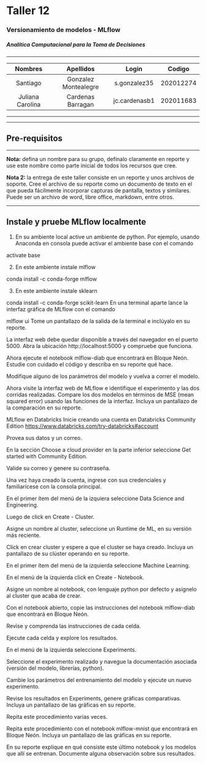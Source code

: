 # Taller 12

### Versionamiento de modelos - MLflow

##### Analítica Computacional para la Toma de Decisiones

---

|     Nombres      |      Apellidos       |     Login     |  Codigo   |
| :--------------: | :------------------: | :-----------: | :-------: |
|     Santiago     | Gonzalez Montealegre | s.gonzalez35  | 202012274 |
| Juliana Carolina |  Cardenas Barragan   | jc.cardenasb1 | 202011683 |

---

---

## Pre-requisitos

---

**Nota:** defina un nombre para su grupo, defínalo claramente en reporte y use este nombre como parte inicial de todos los recursos que cree.

**Nota 2:** la entrega de este taller consiste en un reporte y unos archivos de soporte. Cree el archivo de su reporte como un documento de texto en el que pueda fácilmente incorporar capturas de pantalla, textos y similares. Puede ser un archivo de word, libre office, markdown, entre otros.

---

## Instale y pruebe MLflow localmente

1. En su ambiente local active un ambiente de python. Por ejemplo, usando Anaconda en consola puede activar el ambiente base con el comando

activate base

2. En este ambiente instale mlflow

conda install -c conda-forge mlflow

3. En este ambiente instale sklearn

conda install -c conda-forge scikit-learn
En una terminal aparte lance la interfaz gráfica de MLflow con el comando

mlflow ui
Tome un pantallazo de la salida de la terminal e inclúyalo en su reporte.

La interfaz web debe quedar disponible a través del navegador en el puerto 5000. Abra la ubicación http://localhost:5000 y compruebe que funciona.

Ahora ejecute el notebook mlflow-diab que encontrará en Bloque Neón. Estudie con cuidado el código y describa en su reporte qué hace.

Modifique alguno de los parámetros del modelo y vuelva a correr el modelo.

Ahora visite la interfaz web de MLflow e identifique el experimento y las dos corridas realizadas. Compare los dos modelos en términos de MSE (mean squared error) usando las funciones de la interfaz. Incluya un pantallazo de la comparación en su reporte.

MLflow en Databricks
Inicie creando una cuenta en Databricks Community Edition https://www.databricks.com/try-databricks#account

Provea sus datos y un correo.

En la sección Choose a cloud provider en la parte inferior seleccione Get started with Community Edition.

Valide su correo y genere su contraseña.

Una vez haya creado la cuenta, ingrese con sus credenciales y familiarícese con la consola principal.

En el primer ítem del menú de la izquiera seleccione Data Science and Engineering.

Luego de click en Create - Cluster.

Asigne un nombre al cluster, seleccione un Runtime de ML, en su versión más reciente.

Click en crear cluster y espere a que el cluster se haya creado. Incluya un pantallazo de su clúster operando en su reporte.

En el primer ítem del menú de la izquierda seleccione Machine Learning.

En el menú de la izquierda click en Create - Notebook.

Asigne un nombre al notebook, con lenguaje python por defecto y asígnelo al cluster que acaba de crear.

Con el notebook abierto, copie las instrucciones del notebook mlflow-diab que encontrará en Bloque Neón.

Revise y comprenda las instrucciones de cada celda.

Ejecute cada celda y explore los resultados.

En el menú de la izquierda seleccione Experiments.

Seleccione el experimento realizado y navegue la documentación asociada (versión del modelo, librerías, python).

Cambie los parámetros del entrenamiento del modelo y ejecute un nuevo experimento.

Revise los resultados en Experiments, genere gráficas comparativas. Incluya un pantallazo de las gráficas en su reporte.

Repita este procedimiento varias veces.

Repita este procedimiento con el notebook mlflow-mnist que encontrará en Bloque Neón. Incluya un pantallazo de las gráficas en su reporte.

En su reporte explique en qué consiste este último notebook y los modelos que allí se entrenan. Documente alguna observación sobre sus resultados.